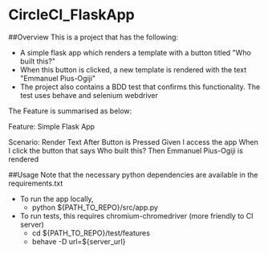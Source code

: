 # CircleCI_FlaskApp

##Overview
This is a project that has the following:
- A simple flask app which renders a template with a button titled "Who built this?"
- When this button is clicked, a new template is rendered with the text "Emmanuel Pius-Ogiji"
- The project also contains a BDD test that confirms this functionality. The test uses behave and selenium webdriver

The Feature is summarised as below:

Feature: Simple Flask App

Scenario: Render Text After Button is Pressed
    Given I access the app
    When I click the button that says Who built this?
    Then Emmanuel Pius-Ogiji is rendered
    
##Usage
Note that the necessary python dependencies are available in the requirements.txt
- To run the app locally, 
    - python ${PATH_TO_REPO}/src/app.py
- To run tests, this requires chromium-chromedriver (more friendly to CI server)
    - cd ${PATH_TO_REPO}/test/features
    - behave -D url=${server_url}